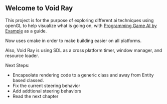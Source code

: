 Welcome to Void Ray
-------------------

This project is for the purpose of exploring different ai techniques using openGL to help visualize what is going on, with [Programming Game AI by Example](http://www.amazon.com/gp/product/1556220782/ref=oh_details_o03_s00_i01) as a guide.

Now uses cmake in order to make building easier on all platforms.

Also, Void Ray is using SDL as a cross platform timer, window manager, and resource loader.

Next Steps:

* Encapsolate rendering code to a generic class and away from Entity based classed.
* Fix the current steering behavior
* Add addtional steering behaviors
* Read the next chapter
